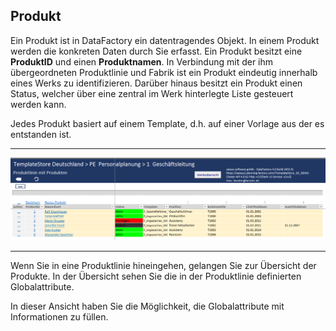 ## Produkt

Ein Produkt ist in DataFactory ein datentragendes Objekt. In einem Produkt werden die konkreten Daten durch Sie erfasst. Ein Produkt besitzt eine **ProduktID** und einen **Produktnamen**. In Verbindung mit der ihm übergeordneten Produktlinie und Fabrik ist ein Produkt eindeutig innerhalb eines Werks zu identifizieren. Darüber hinaus besitzt ein Produkt einen Status, welcher über eine zentral im Werk hinterlegte Liste gesteuert werden kann. 
 
Jedes Produkt basiert auf einem Template, d.h. auf einer Vorlage aus der es entstanden ist.  

---
![](/Pictures/Excel-Client/Produkt/produkt_1.png)

---

Wenn Sie in eine Produktlinie hineingehen, gelangen Sie zur Übersicht der Produkte. In der Übersicht sehen Sie die in der Produktlinie definierten Globalattribute.  

  

In dieser Ansicht haben Sie die Möglichkeit, die Globalattribute mit Informationen zu füllen.  